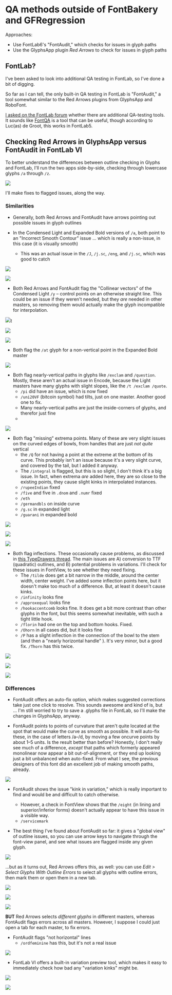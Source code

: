 # QA methods outside of FontBakery and GFRegression

Approaches:
- Use FontLab6's "FontAudit," which checks for issues in glyph paths
- Use the GlyphsApp plugin *Red Arrows* to check for issues in glyph paths

## FontLab?

I've been asked to look into additional QA testing in FontLab, so I've done a bit of digging.

So far as I can tell, the only built-in QA testing in FontLab is "FontAudit," a tool somewhat similar to the Red Arrows plugins from GlyphsApp and RoboFont.

[I asked on the FontLab forum](https://forum.fontlab.com/fontlab-vi/are-there-qa-checks-besides-fontaudit/) whether there are additional QA-testing tools. It sounds like [FontQA](http://www.fontqa.com/) is a tool that can be useful, though according to Luc(as) de Groot, this works in FontLab5.

## Checking Red Arrows in GlyphsApp versus FontAudit in FontLab VI

To better understand the differences between outline checking in Glyphs and FontLab, I'll run the two apps side-by-side, checking through lowercase glyphs `/a` through `/z`.

![](assets/Screen-Shot-2018-12-06-at-11.35.33-AM.png)

I'll make fixes to flagged issues, along the way.

### Similarities

- Generally, both Red Arrows and FontAudit have arrows pointing out possible issues in glyph outlines
  
- In the Condensed Light and Expanded Bold versions of `/a`, both point to an "Incorrect Smooth Contour" issue ... which is really a non-issue, in this case (it is visually smooth)
    - This was an actual issue in the `/J`, `/j.sc`, `/eng`, and `/j.sc`, which was good to catch

![](assets/2018-12-06-11-40-21.png)

![](assets/2018-12-06-13-14-02.png)

- Both Red Arrows and FontAudit flag the "Collinear vectors" of the Condensed Light `/y` – control points on an otherwise straight line. This could be an issue if they weren't needed, but they *are* needed in other masters, so removing them would actually make the glyph incompatible for interpolation.

![](assets/2018-12-06-11-57-48.png)t

![](assets/2018-12-06-11-55-31.png)

![](assets/2018-12-06-11-57-13.png)

- Both flag the `/at` glyph for a non-vertical point in the Expanded Bold master

![](assets/2018-12-06-12-00-16.png)

- Both flag nearly-vertical paths in glyphs like `/exclam` and `/question`. Mostly, these aren't an actual issue in Encode, because the Light masters have many glyphs with slight slopes, like the `/t /exclam /quote`.
    - `/pi` did have an issue, which is now fixed 
    - `/uni20VF` (bitcoin symbol) had tilts, just on one master. Another good one to fix.
    - Many nearly-vertical paths are just the inside-corners of glyphs, and therefor just fine
    - 

![](assets/2018-12-06-14-23-16.png)

- Both flag "missing" extrema points. Many of these are very slight issues on the curved edges of bowls, from handles that are just *not quite* vertical
    - the `/Q` for not having a point at the extreme at the bottom of its curve. This probably isn't an issue because it's a very slight curve, and covered by the tail, but I added it anyway.
    - The `/integral` is flagged, but this is so slight, I don't think it's a big issue. In fact, when extrema *are* added here, they are so close to the existing points, they cause slight kinks in interpolated instances.
    - `/rupeeIndian` fixed
    - `/five` and five in `.dnom` and `.numr` fixed
    - `/eth`
    - `/germandbls` on inside curve
    - `/g.sc` in expanded light
    - `/guarani` in expanded bold

![](assets/2018-12-06-13-18-41.png)

![](assets/2018-12-06-13-19-53.png)

![](assets/2018-12-06-14-52-22.png)

- Both flag inflections. These occasionally cause problems, as discussed in [this TypeDrawers thread](https://typedrawers.com/discussion/2719/why-are-inflections-bad). The main issues are A) conversion to TTF (quadratic) outlines, and B) potential problems in variations. I'll check for these issues in FontView, to see whether they need fixing.
    - The `/tilde` does get a bit narrow in the middle, around the center width, center weight. I've added some inflection points here, but it doesn't make too much of a difference. But, at least it doesn't cause kinks.
    - `/infinity` looks fine
    - `/approxequal` looks fine
    - `/hookaccentcomb` looks fine. It does get a bit more contrast than other glyphs in the font, but this seems somewhat inevitable, with such a tight little hook.
    - `/florin` had one on the top and bottom hooks. Fixed.
    - `/Ohorn` in all cases did, but it looks fine
    - `/P` has a slight inflection in the connection of the bowl to the stem (and then a "nearly horizontal handle"      ). It's very minor, but a good fix. `/Thorn` has this twice.

![](assets/inflection-checking.gif)

![](assets/2018-12-06-14-47-51.png)

![](assets/2018-12-06-14-50-49.png)

### Differences

- FontAudit offers an auto-fix option, which makes suggested corrections take just one click to resolve. This sounds awesome and kind of is, but ... I'm still worried to try to save a .glyphs file in FontLab, so I'll make the changes in GlyphsApp, anyway.

- FontAudit points to points of curvature that aren't quite located at the spot that would make the curve as smooth as possible. It will auto-fix these, in the case of letters /a–/d, by moving a few oncurve points by about 1–5 units. Is the result better than before? Honestly, I don't really see much of a difference, *except* that paths which formerly appeared monolinear now appear a bit out-of-alignment, or they end up looking just a bit unbalanced when auto-fixed. From what I see, the previous designers of this font did an excellent job of making smooth paths, already.

![](assets/fix-smooth-connections.gif)

- FontAudit shows the issue "kink in variation," which is really important to find and would be and difficult to catch otherwise. 
    - However, a check in FontView shows that the `/eight` (in lining and superior/inferior forms) doesn't actually appear to have this issue in a visible way.
    - `/servicemark` 

- The best thing I've found about FontAudit so far: it gives a "global view" of outline issues, so you can use arrow keys to navigate through the font-view panel, and see what issues are flagged inside any given glyph.

![](assets/fontaudit-global-view.gif)

...but as it turns out, Red Arrows offers this, as well: you can use *Edit > Select Glyphs With Outline Errors* to select all glyphs with outline errors, then mark them or open them in a new tab.

![](assets/2018-12-06-12-11-10.png)

![](assets/2018-12-06-12-21-15.png)

![](assets/2018-12-06-12-21-36.png)

**BUT** Red Arrows selects *different glyphs* in different masters, whereas FontAudit flags errors across all masters. However, I suppose I could just open a tab for each master, to fix errors.

- FontAudit flags "not horizontal" lines
    - `/ordfeminine` has this, but it's not a real issue

![](assets/2018-12-06-14-34-49.png)

- FontLab VI offers a built-in variation preview tool, which makes it easy to immediately check how bad any "variation kinks" might be.

![](assets/2018-12-06-14-44-45.png)

![](assets/Screen-Shot-2018-12-06-at-11.35.33-AM.png)